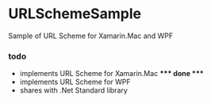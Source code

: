 # URLSchemeSample
Sample of URL Scheme for Xamarin.Mac and WPF

### todo
- implements URL Scheme for Xamarin.Mac <b>*** done ***</b>
- implements URL Scheme for WPF
- shares with .Net Standard library
